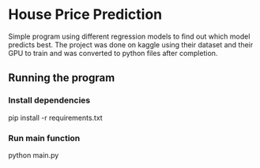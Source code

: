 # House Price Prediction
Simple program using different regression models to find out which model predicts best. The project was done on kaggle using their dataset and their GPU to train and was converted to python files after completion.

## Running the program
### Install dependencies
pip install -r requirements.txt

### Run main function
python main.py



